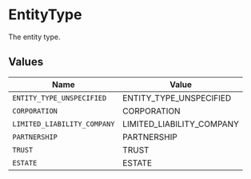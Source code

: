 # EntityType

The entity type.


## Values

| Name                        | Value                       |
| --------------------------- | --------------------------- |
| `ENTITY_TYPE_UNSPECIFIED`   | ENTITY_TYPE_UNSPECIFIED     |
| `CORPORATION`               | CORPORATION                 |
| `LIMITED_LIABILITY_COMPANY` | LIMITED_LIABILITY_COMPANY   |
| `PARTNERSHIP`               | PARTNERSHIP                 |
| `TRUST`                     | TRUST                       |
| `ESTATE`                    | ESTATE                      |